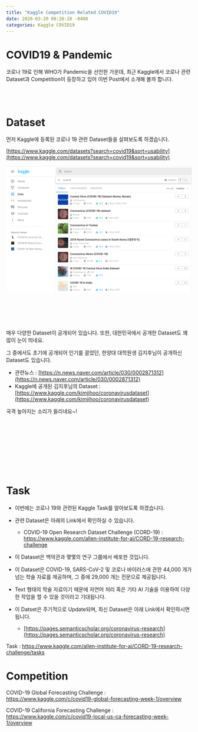 ```yaml
---
title: "Kaggle Competition Related COVID19"
date: 2020-03-20 08:26:28 -0400
categories: Kaggle COVID19
---
```


# COVID19 & Pandemic
코로나 19로 인해 WHO가 Pandemic을 선언한 가운데, 최근 Kaggle에서 코로나 관련 Dataset과 Competition이 등장하고 있어
이번 Post에서 소개해 볼까 합니다.
<br>
<br>
<br>
<br>

# Dataset

먼저 Kaggle에 등록된 코로나 19 관련 Dataset들을 살펴보도록 하겠습니다.

[https://www.kaggle.com/datasets?search=covid19&sort=usability](https://www.kaggle.com/datasets?search=covid19&sort=usability)

<p align="center">
  <img src="/assets/kaggle_COVID19/COVID_19_00.png">
</p>
<br>
<br>
<br>
<br>

매우 다양한 Dataset이 공개되어 있습니다. 
또한, 대한민국에서 공개한 Dataset도 꽤 많이 눈이 띄네요.

그 중에서도 초기에 공개되어 인기를 끌었던, 한양대 대학원생 김지후님이 공개하신 Dataset도 있습니다. 

* 관련뉴스 : [https://n.news.naver.com/article/030/0002871312](https://n.news.naver.com/article/030/0002871312)
* Kaggle에 공개된 김지후님의 Dataset : [https://www.kaggle.com/kimjihoo/coronavirusdataset](https://www.kaggle.com/kimjihoo/coronavirusdataset)

국격 높아지는 소리가 들리네요~!

<br>
<br>
<br>
<br>
<br>
<br>
<br>
<br>

# Task
  
* 이번에는 코로나 19와 관련된 Kaggle Task를 알아보도록 하겠습니다.
* 관련 Dataset은 아래의 Link에서 확인하실 수 있습니다.
  - COVID-19 Open Research Dataset Challenge (CORD-19) : https://www.kaggle.com/allen-institute-for-ai/CORD-19-research-challenge

* 이 Dataset은 백악관과 몇몇의 연구 그룹에서 배포한 것입니다.
* 이 Dataset은 COVID-19, SARS-CoV-2 및 코로나 바이러스에 관한 44,000 개가 넘는 학술 자료를 제공하며, 그 중에 29,000 개는 전문으로 제공됩니다.
* Text 형태의 학술 자료이기 때문에 자연어 처리 혹은 기타 AI 기술을 이용하여 다양한 작업을 할 수 있을 것이라고 기대됩니다.
* 이 Datset은 주기적으로 Update되며, 최신 Dataset은 아래 Link에서 확인하시면 됩니다.
  - [https://pages.semanticscholar.org/coronavirus-research](https://pages.semanticscholar.org/coronavirus-research)

Task : https://www.kaggle.com/allen-institute-for-ai/CORD-19-research-challenge/tasks





# Competition
COVID-19 Global Forecasting Challenge : https://www.kaggle.com/c/covid19-global-forecasting-week-1/overview

COVID-19 California Forecasting Challenge : https://www.kaggle.com/c/covid19-local-us-ca-forecasting-week-1/overview


<br>
<br>
<br>
<br>
<br>
<br>
<br>
<br>

